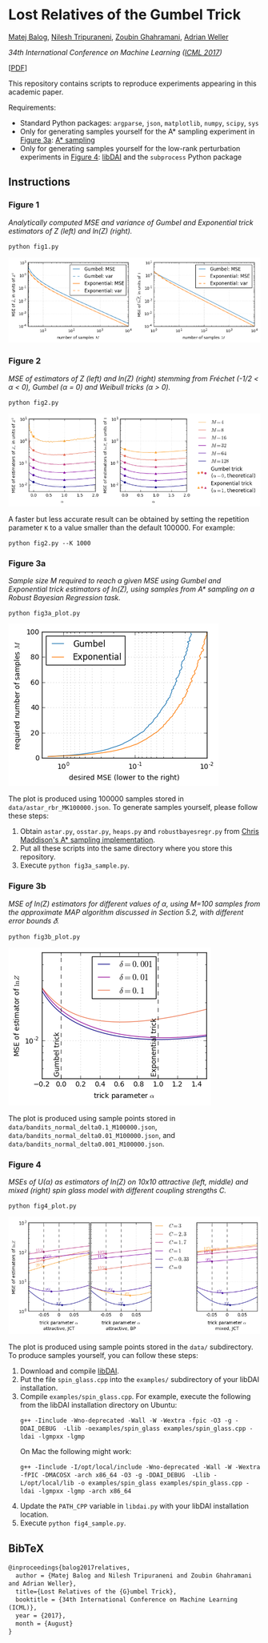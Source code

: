 # Lost Relatives of the Gumbel Trick

[Matej Balog](http://matejbalog.eu/en/research/), [Nilesh Tripuraneni](https://amplab.cs.berkeley.edu/author/nilesh_tripuraneni/), [Zoubin Ghahramani](http://mlg.eng.cam.ac.uk/zoubin/), [Adrian Weller](http://mlg.eng.cam.ac.uk/adrian/)

*34th International Conference on Machine Learning ([ICML 2017](https://2017.icml.cc/))*

[[PDF](http://matejbalog.eu/research/lost_relatives_of_the_gumbel_trick.pdf)]

This repository contains scripts to reproduce experiments appearing in this academic paper.

Requirements:
* Standard Python packages: `argparse`, `json`, `matplotlib`, `numpy`, `scipy`, `sys`
* Only for generating samples yourself for the A\* sampling experiment in [Figure 3a](#figure-3a): [A\* sampling](https://github.com/cmaddis/astar-sampling)
* Only for generating samples yourself for the low-rank perturbation experiments in [Figure 4](#figure-4): [libDAI](https://staff.fnwi.uva.nl/j.m.mooij/libDAI/) and the `subprocess` Python package

## Instructions

### Figure 1

*Analytically computed MSE and variance of Gumbel and Exponential trick estimators of Z (left) and ln(Z) (right).*
```
python fig1.py
```
![Figure 1](/figures/fig1.png?raw=true "Figure 1")

### Figure 2

*MSE of estimators of Z (left) and ln(Z) (right) stemming from Fréchet (-1/2 < α < 0), Gumbel (α = 0) and Weibull tricks (α > 0).*
```
python fig2.py
```
![Figure 2](/figures/fig2_K100000.png?raw=true "Figure 2")

A faster but less accurate result can be obtained by setting the repetition parameter `K` to a value smaller than the default 100000. For example:
```
python fig2.py --K 1000
```

### Figure 3a
*Sample size M required to reach a given MSE using Gumbel and Exponential trick estimators of ln(Z), using samples from A\* sampling on a Robust Bayesian Regression task.*
```
python fig3a_plot.py
```
![Figure 3a](/figures/fig3a.png?raw=true "Figure 3a")

The plot is produced using 100000 samples stored in `data/astar_rbr_MK100000.json`. To generate samples yourself, please follow these steps:
1. Obtain `astar.py`, `osstar.py`, `heaps.py` and `robustbayesregr.py` from [Chris Maddison's A\* sampling implementation](https://github.com/cmaddis/astar-sampling).
2. Put all these scripts into the same directory where you store this repository.
3. Execute `python fig3a_sample.py`.

### Figure 3b
*MSE of ln(Z) estimators for different values of α, using M=100 samples from the approximate MAP algorithm discussed in Section 5.2, with different error bounds 𝛿.*
```
python fig3b_plot.py
```
![Figure 3b](/figures/fig3b.png?raw=true "Figure 3b")

The plot is produced using sample points stored in `data/bandits_normal_delta0.1_M100000.json`, `data/bandits_normal_delta0.01_M100000.json`, and `data/bandits_normal_delta0.001_M100000.json`.

### Figure 4
*MSEs of U(α) as estimators of ln(Z) on 10x10 attractive (left, middle) and mixed (right) spin glass model with different coupling strengths C.*
```
python fig4_plot.py
```
![Figure 4](/figures/fig4.png?raw=true "Figure 4")

The plot is produced using sample points stored in the `data/` subdirectory. To produce samples yourself, you can follow these steps:
1. Download and compile [libDAI](https://staff.fnwi.uva.nl/j.m.mooij/libDAI/).
2. Put the file `spin_glass.cpp` into the `examples/` subdirectory of your libDAI installation.
3. Compile `examples/spin_glass.cpp`. For example, execute the following from the libDAI installation directory on Ubuntu:
    ```
    g++ -Iinclude -Wno-deprecated -Wall -W -Wextra -fpic -O3 -g -DDAI_DEBUG  -Llib -oexamples/spin_glass examples/spin_glass.cpp -ldai -lgmpxx -lgmp
    ```
    On Mac the following might work:
    ```
    g++ -Iinclude -I/opt/local/include -Wno-deprecated -Wall -W -Wextra -fPIC -DMACOSX -arch x86_64 -O3 -g -DDAI_DEBUG  -Llib -L/opt/local/lib -o examples/spin_glass examples/spin_glass.cpp -ldai -lgmpxx -lgmp -arch x86_64
    ```
4. Update the `PATH_CPP` variable in `libdai.py` with your libDAI installation location.
5. Execute `python fig4_sample.py`.


## BibTeX
```
@inproceedings{balog2017relatives,
  author = {Matej Balog and Nilesh Tripuraneni and Zoubin Ghahramani and Adrian Weller},
  title={Lost Relatives of the {G}umbel Trick},
  booktitle = {34th International Conference on Machine Learning (ICML)},
  year = {2017},
  month = {August}
}
```
